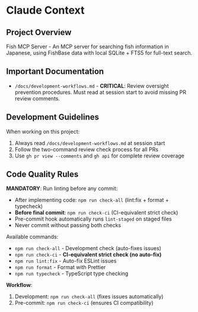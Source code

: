 # Claude Context

## Project Overview
Fish MCP Server - An MCP server for searching fish information in Japanese, using FishBase data with local SQLite + FTS5 for full-text search.

## Important Documentation
- `/docs/development-workflows.md` - **CRITICAL**: Review oversight prevention procedures. Must read at session start to avoid missing PR review comments.

## Development Guidelines
When working on this project:
1. Always read `/docs/development-workflows.md` at session start
2. Follow the two-command review check process for all PRs
3. Use `gh pr view --comments` and `gh api` for complete review coverage

## Code Quality Rules
**MANDATORY**: Run linting before any commit:
- After implementing code: `npm run check-all` (lint:fix + format + typecheck)
- **Before final commit**: `npm run check-ci` (CI-equivalent strict check)
- Pre-commit hook automatically runs `lint-staged` on staged files
- Never commit without passing both checks

Available commands:
- `npm run check-all` - Development check (auto-fixes issues)
- `npm run check-ci` - **CI-equivalent strict check (no auto-fix)**
- `npm run lint:fix` - Auto-fix ESLint issues
- `npm run format` - Format with Prettier
- `npm run typecheck` - TypeScript type checking

**Workflow**:
1. Development: `npm run check-all` (fixes issues automatically)
2. Pre-commit: `npm run check-ci` (ensures CI compatibility)